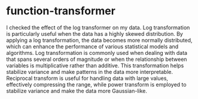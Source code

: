 # function-transformer
I checked the effect of the log transformer on my data. Log transformation is particularly useful when the data has a highly skewed distribution. By applying a log transformation, the data becomes more normally distributed, which can enhance the performance of various statistical models and algorithms. Log transformation is commonly used when dealing with data that spans several orders of magnitude or when the relationship between variables is multiplicative rather than additive. This transformation helps stabilize variance and make patterns in the data more interpretable. Reciprocal transform is useful for handling data with large values, effectively compressing the range, while power transform is employed to stabilize variance and make the data more Gaussian-like.
